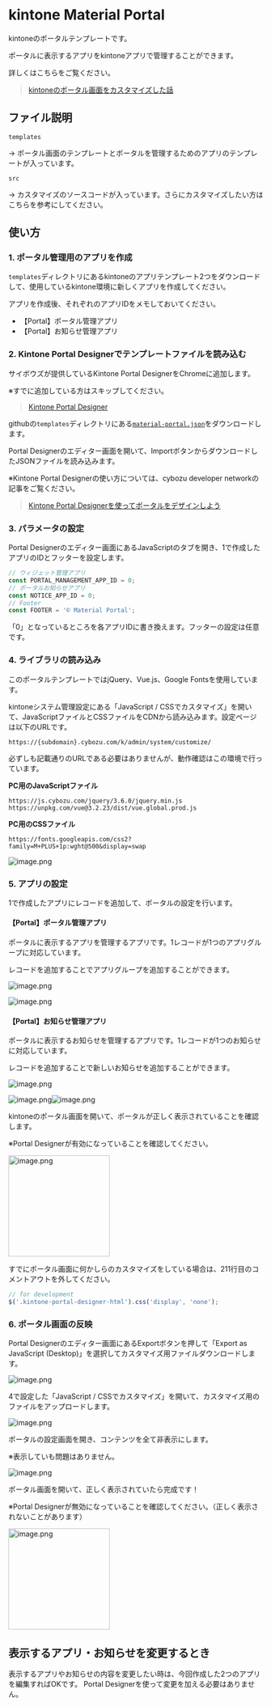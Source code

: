 # kintone Material Portal

kintoneのポータルテンプレートです。

ポータルに表示するアプリをkintoneアプリで管理することができます。

詳しくはこちらをご覧ください。

> [kintoneのポータル画面をカスタマイズした話](https://qiita.com/MasashiHamaguchi/items/52312b6a077e474329c5)

## ファイル説明

`templates`

→ ポータル画面のテンプレートとポータルを管理するためのアプリのテンプレートが入っています。

`src`

→ カスタマイズのソースコードが入っています。さらにカスタマイズしたい方はこちらを参考にしてください。

## 使い方

### 1. ポータル管理用のアプリを作成

`templates`ディレクトリにあるkintoneのアプリテンプレート2つをダウンロードして、使用しているkintone環境に新しくアプリを作成してください。

アプリを作成後、それぞれのアプリIDをメモしておいてください。

- 【Portal】ポータル管理アプリ
- 【Portal】お知らせ管理アプリ

### 2. Kintone Portal Designerでテンプレートファイルを読み込む

サイボウズが提供しているKintone Portal DesignerをChromeに追加します。

※すでに追加している方はスキップしてください。

> [Kintone Portal Designer](https://chrome.google.com/webstore/detail/kintone-portal-designer/kmedncknheiegbelfmcfdlpcpfbnklmo)

githubの`templates`ディレクトリにある[`material-portal.json`]()をダウンロードします。

Portal Designerのエディター画面を開いて、ImportボタンからダウンロードしたJSONファイルを読み込みます。

※Kintone Portal Designerの使い方については、cybozu developer networkの記事をご覧ください。

> [Kintone Portal Designerを使ってポータルをデザインしよう](https://developer.cybozu.io/hc/ja/articles/360030856652)

### 3. パラメータの設定

Portal Designerのエディター画面にあるJavaScriptのタブを開き、1で作成したアプリのIDとフッターを設定します。

```JavaScript:main.js
// ウィジェット管理アプリ
const PORTAL_MANAGEMENT_APP_ID = 0;
// ポータルお知らせアプリ
const NOTICE_APP_ID = 0;
// Footer
const FOOTER = '©︎ Material Portal';
```

「0」となっているところを各アプリIDに書き換えます。フッターの設定は任意です。

### 4. ライブラリの読み込み

このポータルテンプレートではjQuery、Vue.js、Google Fontsを使用しています。

kintoneシステム管理設定にある「JavaScript / CSSでカスタマイズ」を開いて、JavaScriptファイルとCSSファイルをCDNから読み込みます。設定ページは以下のURLです。

`https://{subdomain}.cybozu.com/k/admin/system/customize/`

必ずしも記載通りのURLである必要はありませんが、動作確認はこの環境で行っています。

**PC用のJavaScriptファイル**

`https://js.cybozu.com/jquery/3.6.0/jquery.min.js`
`https://unpkg.com/vue@3.2.23/dist/vue.global.prod.js`

**PC用のCSSファイル**

`https://fonts.googleapis.com/css2?family=M+PLUS+1p:wght@500&display=swap`

![image.png](https://qiita-image-store.s3.ap-northeast-1.amazonaws.com/0/245180/066bb886-0612-cc90-e9e4-3824b6934682.png)

### 5. アプリの設定

1で作成したアプリにレコードを追加して、ポータルの設定を行います。

#### 【Portal】ポータル管理アプリ

ポータルに表示するアプリを管理するアプリです。1レコードが1つのアプリグループに対応しています。

レコードを追加することでアプリグループを追加することができます。

![image.png](https://qiita-image-store.s3.ap-northeast-1.amazonaws.com/0/245180/c32cbeaa-8cc4-dd9d-02f7-f5ac4ea11fb7.png)

![image.png](https://qiita-image-store.s3.ap-northeast-1.amazonaws.com/0/245180/df0f0ed5-940b-e305-3535-76f5aa4c73dd.png)

#### 【Portal】お知らせ管理アプリ

ポータルに表示するお知らせを管理するアプリです。1レコードが1つのお知らせに対応しています。

レコードを追加することで新しいお知らせを追加することができます。

![image.png](https://qiita-image-store.s3.ap-northeast-1.amazonaws.com/0/245180/23adb4aa-cba1-c3a8-5d2a-6d3c8be1683f.png)

![image.png](https://qiita-image-store.s3.ap-northeast-1.amazonaws.com/0/245180/ebc75ca9-eb46-962f-5073-405665693f8e.png)![image.png](https://qiita-image-store.s3.ap-northeast-1.amazonaws.com/0/245180/cf7a8cb2-ca3b-5dbb-2ec1-0b420f1c17c8.png)

kintoneのポータル画面を開いて、ポータルが正しく表示されていることを確認します。

※Portal Designerが有効になっていることを確認してください。

<img alt="image.png" width="200" src="https://qiita-image-store.s3.ap-northeast-1.amazonaws.com/0/245180/5971debb-a602-b521-f4c3-8da135d82771.png">

すでにポータル画面に何かしらのカスタマイズをしている場合は、211行目のコメントアウトを外してください。

```JavaScript:main.js
// for development
$('.kintone-portal-designer-html').css('display', 'none');
```

### 6. ポータル画面の反映

Portal Designerのエディター画面にあるExportボタンを押して「Export as JavaScript (Desktop)」を選択してカスタマイズ用ファイルダウンロードします。

![image.png](https://qiita-image-store.s3.ap-northeast-1.amazonaws.com/0/245180/d75955a4-57b0-fd46-7145-f0f80b687e2d.png)

4で設定した「JavaScript / CSSでカスタマイズ」を開いて、カスタマイズ用のファイルをアップロードします。

![image.png](https://qiita-image-store.s3.ap-northeast-1.amazonaws.com/0/245180/390de416-0761-83fb-116c-6d032c77cbd9.png)

ポータルの設定画面を開き、コンテンツを全て非表示にします。

※表示していも問題はありません。

![image.png](https://qiita-image-store.s3.ap-northeast-1.amazonaws.com/0/245180/e65438a7-e9f1-e7eb-1cd5-ddedb7614e99.png)


ポータル画面を開いて、正しく表示されていたら完成です！

※Portal Designerが無効になっていることを確認してください。（正しく表示されないことがあります）

<img alt="image.png" width="200" src="https://qiita-image-store.s3.ap-northeast-1.amazonaws.com/0/245180/c348cd78-e64f-b473-6472-59cf78c68ce1.png">


## 表示するアプリ・お知らせを変更するとき

表示するアプリやお知らせの内容を変更したい時は、今回作成した2つのアプリを編集すればOKです。
Portal Designerを使って変更を加える必要はありません。
